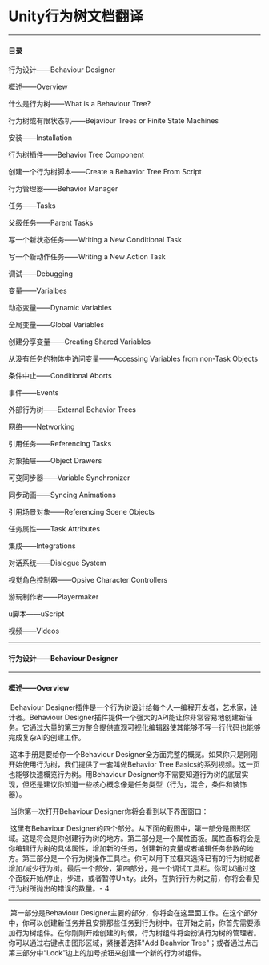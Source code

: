 # Unity行为树文档翻译

------

#### 目录

行为设计——Behaviour Designer

概述——Overview

什么是行为树——What is a Behaviour Tree?

行为树或有限状态机——Bejaviour Trees or Finite State Machines

安装——Installation

行为树插件——Behavior Tree Component

创建一个行为树脚本——Create a Behavior Tree From Script

行为管理器——Behavior Manager

任务——Tasks

父级任务——Parent Tasks

写一个新状态任务——Writing a New Conditional Task

写一个新动作任务——Writing a New Action Task

调试——Debugging

变量——Varialbes

动态变量——Dynamic Variables

全局变量——Global Variables

创建分享变量——Creating Shared Variables

从没有任务的物体中访问变量——Accessing Variables from non-Task Objects

条件中止——Conditional Aborts

事件——Events

外部行为树——External Behavior Trees

网络——Networking

引用任务——Referencing Tasks

对象抽屉——Object Drawers

可变同步器——Variable Synchronizer

同步动画——Syncing Animations

引用场景对象——Referencing Scene Objects

任务属性——Task Attributes

集成——Integrations

对话系统——Dialogue System

视觉角色控制器——Opsive Character Controllers

游玩制作者——Playermaker

u脚本——uScript

视频——Videos

------

#### 行为设计——Behaviour Designer

------

#### 概述——Overview

​	Behaviour Designer插件是一个行为树设计给每个人—编程开发者，艺术家，设计者。Behaviour Designer插件提供一个强大的API能让你非常容易地创建新任务。它通过大量的第三方整合提供直观可视化编辑器使其能够不写一行代码也能够完成复杂AI的创建工作。

​	这本手册是要给你一个Behaviour Designer全方面完整的概览。如果你只是刚刚开始使用行为树，我们提供了一套叫做Behavior Tree Basics的系列视频。这一页也能够快速概览行为树。用Behaviour Designer你不需要知道行为树的底层实现，但还是建议你知道一些核心概念像是任务类型（行为，混合，条件和装饰器）。

​	当你第一次打开Behaviour Designer你将会看到以下界面窗口：

​	这里有Behaviour Designer的四个部分。从下面的截图中，第一部分是图形区域。这是将会是你创建行为树的地方。第二部分是一个属性面板。属性面板将会是你编辑行为树的具体属性，增加新的任务，创建新的变量或者编辑任务参数的地方。第三部分是一个行为树操作工具栏。你可以用下拉框来选择已有的行为树或者增加/减少行为树。最后一个部分，第四部分，是一个调试工具栏。你可以通过这个面板开始/停止，步进，或者暂停Unity。此外，在执行行为树之前，你将会看见行为树所抛出的错误的数量。- 4

---

​	第一部分是Behaviour Designer主要的部分，你将会在这里面工作。在这个部分中，你可以创建新任务并且安排那些任务到行为树中。在开始之前，你首先需要添加行为树组件。在你刚刚开始创建的时候，行为树组件将会扮演行为树的管理者。你可以通过右键点击图形区域，紧接着选择"Add Beahvior Tree"；或者通过点击第三部分中“Lock”边上的加号按钮来创建一个新的行为树组件。

